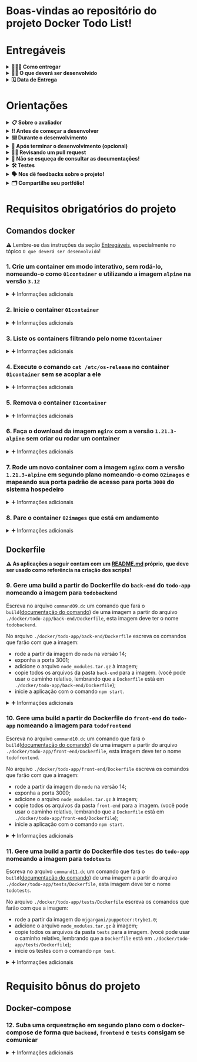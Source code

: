 # Boas-vindas ao repositório do projeto Docker Todo List!

# Entregáveis

<details>
  <summary><strong>🤷🏽‍♀️ Como entregar</strong></summary><br />

Para entregar o seu projeto você deverá criar um _Pull Request_ neste repositório.

Lembre-se que você pode consultar nosso conteúdo sobre [Git & GitHub](https://app.betrybe.com/course/4d67f5b4-34a6-489f-a205-b6c7dc50fc16/) e nosso [Blog - Git & GitHub](https://blog.betrybe.com/tecnologia/git-e-github/) sempre que precisar!
</details>

<details>
  <summary><strong>👨‍💻 O que deverá ser desenvolvido</strong></summary><br />

Neste projeto você irá:

1. **_Conteinerizar_** aplicações;
2. Criar uma conexão entre elas;
3. Orquestrar seu funcionamento.

Temos [uma aplicação full-stack](docker/todo-app) neste repositório: um **aplicativo de tarefas**! Esta aplicação precisa ser conteinerizada para funcionar. Você deverá desenvolver os arquivos de configuração para cada frente específica: `Front-end`, `Back-end` e, no nosso caso, para um aplicativo de `teste` que valida se as aplicações estão se comunicando.

---

Você deverá criar as imagens para as aplicações e configurar essas imagens com o `docker-compose`.

Para isto, você irá utilizar uma série de comandos do `docker` com diferentes níveis de complexidade.

Cada comando deverá ser escrito em seu próprio arquivo.

Para isto, siga os seguintes passos:

1. Leia o requisito e crie um arquivo chamado `commandN.dc` no diretório `docker-commands`, onde `N` é o número do requisito. Por exemplo:

    ```text
    Requisito 1: ./docker/docker-commands/command01.dc
    Requisito 2: ./docker/docker-commands/command02.dc
    Requisito 3: ./docker/docker-commands/command03.dc
    ```
    **⚠️ É muito importante que os seus arquivos tenham exatamente estes nomes! ⚠️**


2. Escreva neste arquivo o comando do CLI *(Interface de Linha de Comando)* do Docker que resolve o requisito. Um exemplo de como vai ficar seu arquivo:

    ```dc
    docker network inspect bridge
    ```

---

Os arquivos principais do projeto estão na pasta `docker`, na raiz do projeto. Nela estão contidos:

1. Pasta `docker-commands`: onde ficarão os comandos exigidos pelos requisitos;
   - **⚠️ Importante: você deve assumir que essa é a pasta raiz para os comandos.**
   - Por exemplo, se você precisa referenciar um caminho em um comando, você deve assumir que sua pasta raiz esta partindo de `./docker`.
2. Pasta `todo-app`: onde fica a nossa **pseudo-aplicação**, que servirá como base para nossos `Dockerfile`s e `Compose`;
   - **⚠️ Essa aplicação conta com um [**README.md**](./docker/todo-app/README.md) próprio, que pode ser usado como referência na criação dos `dockerfiles` e do `docker-compose.yml`!**

Quando for necessário fazer a orquestração das aplicações, o arquivo `docker-compose.yml` deverá ser criado na pasta `./docker`. conforme o arquivo de exemplo [`docker/docker-compose.yml.example`](docker/docker-compose.yml.example).

</details>

<details>
  <summary><strong>🗓 Data de Entrega</strong></summary><br />

* Este projeto é individual
* São `2` dias de projeto
* Data para entrega final do projeto: `10/08/2022 14:00`

</details>

# Orientações

<details>
  <summary><strong>📋︎ Sobre o avaliador</strong></summary><br />

**⚠️ Importante: ⚠️**

```text
Para que o avaliador funcione corretamente é importante que a instalação do 
Docker (vista no dia 1) seja feita corretamente.

Aqui também é importante que o seu usuário esteja no grupo `docker` (para que 
não haja a necessidade de rodar comandos utilizando o `sudo`)
```

O avaliador cria um **container especial** para executar a avaliação de `comandos`, `Dockerfiles` e `docker-compose`.

Esse container é temporário, portanto, ao começar ou terminar os testes locais, o avaliador remove automaticamente esse mesmo container, assim como seu volume associado.

O volume desse container mapeia a pasta `./docker/` do seu projeto, para dentro dele, ou seja, a raiz desse container vai conter as pastas `./docker-commands/`, `./todo-app/` e seu arquivo `./docker-compose.yml` quando estiver pronto.

Isso significa que, se pudéssemos olhar para dentro do container de avaliação, veríamos a seguinte estrutura:

```bash
.
├── docker-commands
└── todo-app
    ├── back-end
    │   └── *
    ├── front-end
    │   └── *
    └── tests
        └── *
```

Portanto, é importante entender que os comandos docker escritos em `command*.dc` estarão rodando dentro desse container especial (e não a partir da raiz do projeto, como em projetos anteriores).

Obs.: Caso o seu projeto esteja localizado em um diretório que contenha espaço no nome, os testes falharão (Exemplo: Projetos Trybe). Nesse caso basta mover o projeto de pasta ou renomeá-lo (Exemplo: Projetos-Trybe ou ProjetosTrybe). Isso acontece porque o comando docker usado nos testes irá entender que o espaço no nome significa que está passando algum tipo de opção ou complemento extra.

</details>

<details>
  <summary><strong>‼️ Antes de começar a desenvolver</strong></summary><br />

1. Clone o repositório
* `git clone git@github.com:tryber/sd-021-a-project-docker-todo-list.git`
* Entre na pasta do repositório que você acabou de clonar:
  * `cd sd-021-a-project-docker-todo-list`

2. Instale as dependências:
  * `npm install`

* Verifique se os testes estão executando:
  * `npm test` (os testes devem rodar e falhar)

3. Crie uma branch a partir da branch `master`

* Verifique que você está na branch `master`
  * Exemplo: `git branch`
* Se não estiver, mude para a branch `master`
  * Exemplo: `git checkout master`
* Agora, crie uma branch onde você vai guardar os commits do seu projeto
  * Você deve criar uma branch no seguinte formato: `nome-de-usuario-nome-do-projeto`
  * Exemplo:
    * `git checkout -b joaozinho-sd-021-a-project-docker-todo-list`

4. Adicione a sua branch com o novo `commit` ao repositório remoto

- Usando o exemplo anterior:
  - `git push -u origin joaozinho-sd-021-a-project-docker-todo-list`

5. Crie um novo `Pull Request` _(PR)_
* Vá até a página de _Pull Requests_ do repositório no GitHub: [docker-todo-list](https://github.com/tryber/sd-021-a-project-docker-todo-list/pulls)
* Clique no botão verde _"New pull request"_
* Clique na caixa de seleção _"Compare"_ e escolha a sua branch **com atenção**
* Clique no botão verde _"Create pull request"_
* Adicione uma descrição para o _Pull Request_ e clique no botão verde _"Create pull request"_
* **Não se preocupe em preencher mais nada por enquanto!**
* Volte até a [página de _Pull Requests_ do repositório](https://github.com/tryber/sd-021-a-project-docker-todo-list/pulls) e confira que o seu _Pull Request_ está criado

</details>

<details>
  <summary><strong>⌨️ Durante o desenvolvimento</strong></summary><br />

* ⚠ **PULL REQUESTS COM ISSUES NO DOCKERFILE-LINTER NÃO SERÃO AVALIADOS. É PRECISO RESOLVÊ-LAS ANTES DE FINALIZAR O DESENVOLVIMENTO!** ⚠

* Faça `commits` das alterações que você fizer no código regularmente;

* Lembre-se de atualizar o repositório remoto após um (ou alguns) `commits`;

* Os comandos que você utilizará com mais frequência são:
  1. `git status` _(para verificar o que está em vermelho - fora do stage - e o que está em verde - no stage)_
  2. `git add` _(para adicionar arquivos ao stage do Git)_
  3. `git commit` _(para criar um commit com os arquivos que estão no stage do Git)_
  4. `git push -u origin nome-da-branch` _(para enviar o commit para o repositório remoto na primeira vez que fizer o `push` de uma nova branch)_
  5. `git push` _(para enviar o commit para o repositório remoto após o passo anterior)_

</details>

<details>
  <summary><strong>🤝 Após terminar o desenvolvimento (opcional)</strong></summary><br />

Para **"entregar"** seu projeto, siga os passos a seguir:

* Vá até a página **DO SEU** _Pull Request_, adicione a label de _"code-review"_ e marque seus colegas
  * No menu à direita, clique no _link_ **"Labels"** e escolha a _label_ **code-review**
  * No menu à direita, clique no _link_ **"Assignees"** e escolha **o seu usuário**
  * No menu à direita, clique no _link_ **"Reviewers"** e digite `students`, selecione o time `tryber/students-sd-021-a`

Se ainda houver alguma dúvida sobre como entregar seu projeto, [aqui tem um video explicativo](https://vimeo.com/362189205).

</details>

<details>
  <summary><strong>🕵🏿 Revisando um pull request</strong></summary><br />

Use o conteúdo sobre [Code Review](https://course.betrybe.com/real-life-engineer/code-review/) para te ajudar a revisar os _Pull Requests_.

</details>

<details>
  <summary><strong>📜 Não se esqueça de consultar as documentações!</strong></summary><br />

⚠️ **Importante**:

Esse projeto tem como intuito te treinar para ter mais familiaridade com a documentação de aplicações, portanto, poderão haver alguns comandos ou atributos que não estão no course, mas que devem ser descritos no decorrer dos requisitos.

Nesses casos, é importante se atentar àquilo que o requisito pede e lembrar sempre de utilizar a [documentação oficial](https://docs-docker-com.translate.goog/engine/reference/commandline/cli/?_x_tr_sl=en&_x_tr_tl=pt&_x_tr_hl=pt-BR&_x_tr_pto=nui) do Docker para pesquisar detalhes sobre comandos.

Ao criar um Dockerfile para o nosso **pseudo-aplicativo**, seu `README` (`./docker/tests/README.md`) deve servir como "tradutor" para os passos de execução. Lembre-se de que o `Dockerfile` é como uma receita para execução dessas aplicações.

Aqui, também é importante a utilização do comando `--help` no CLI (`docker <comando> <subcomando> --help`), dado que para cada comando do docker, é possível aplicar subcomandos ou parâmetros, exemplo: `docker network --help`

</details>

<details>
  <summary><strong>🛠 Testes</strong></summary><br />

⚠ **É necessário ter o Docker instalado corretamente na sua máquina para rodar os testes locais**.

Todos os requisitos do projeto serão testados automaticamente por meio do Jest. Basta executar o comando abaixo:

```bash
npm test
```

Você pode rodar um arquivo de `test` por vez, exemplo:

```bash
npm test 01container
```
⚠ **Atenção:** ⚠
Não utilize a função `.only` ou `.skip` após o describe. Os testes precisam rodar por completo para que o projeto seja avaliado localmente.

</details>

<details>
  <summary><strong>🗣 Nos dê feedbacks sobre o projeto!</strong></summary><br />

Ao finalizar e submeter o projeto, não se esqueça de avaliar sua experiência preenchendo o formulário.
**Leva menos de 3 minutos!**

[FORMULÁRIO DE AVALIAÇÃO DE PROJETO](https://be-trybe.typeform.com/to/ZTeR4IbH)

⚠ **O avaliador automático não necessariamente avalia seu projeto na ordem em que os requisitos aparecem no readme. Isso acontece para deixar o processo de avaliação mais rápido. Então, não se assuste se isso acontecer, ok?**

</details>

<details>
  <summary><strong>🗂 Compartilhe seu portfólio!</strong></summary><br />

Você sabia que o LinkedIn é a principal rede social profissional e compartilhar o seu aprendizado lá é muito importante para quem deseja construir uma carreira de sucesso? Compartilhe esse projeto no seu LinkedIn, marque o perfil da Trybe (@trybe) e mostre para a sua rede toda a sua evolução.

</details>

# Requisitos obrigatórios do projeto

## Comandos docker

⚠ Lembre-se das instruções da seção [Entregáveis](#Entregáveis), especialmente no tópico `O que deverá ser desenvolvido`!

### 1. Crie um container em modo interativo, sem rodá-lo, nomeando-o como `01container` e utilizando a imagem `alpine` na versão `3.12`

<details>
  <summary>➕ Informações adicionais</summary><br />

O avaliador executará o comando no arquivo `command01.dc`.

#### Observações técnicas

- O container **não deve ser inicializado**, somente criado;
- O container deve estar preparado para acesso interativo.

#### Dicas
- Dê uma olhada no comando [`create`](https://docs.docker.com/engine/reference/commandline/create/). 😉
- Lembre-se que um parâmetro não é necessariamente aplicável a apenas um comando;
- Consulte sempre que possível a [Documentação Oficial](https://docs.docker.com/engine/reference/commandline/docker/) sobre comandos básicos;
- Lembre-se que a esmagadora parte dos comandos docker recebe parâmetros (opções), como [nesse exemplo](https://docs.docker.com/engine/reference/commandline/logs/#options).

#### O que será testado

- O `nome` do container deve ser `01container`;
- O container deve usar a imagem `alpine` na versão `3.12`;
- O `status` do container deve ser `created`;
- O container **não deve** estar em execução após ter sido criado.

</details>

### 2. Inicie o container `01container`

<details>
  <summary>➕ Informações adicionais</summary><br />

O avaliador executará o comando no arquivo `command02.dc`.

#### Observações técnicas

- O container `01container`, que acabou de ser criado e está parado, deve ser iniciado;
- Se o container tiver sido iniciado de modo interativo, ele deve se manter ativo ao iniciá-lo.
  
#### O que será testado

- O avaliador verificará se o container está parado;
- O avaliador executará o comando criado neste requisito;
- O container **deve** estar em execução.

</details>

### 3. Liste os containers filtrando pelo nome `01container`

<details>
  <summary>➕ Informações adicionais</summary><br />

O avaliador executará o comando no arquivo `command03.dc`.

#### Dicas

- Praticamente todo comando de listagem no Docker possui uma forma de filtragem.

#### O que será testado

- O comando deve retornar uma lista contendo informações **apenas** do `01container`.

</details>

### 4. Execute o comando `cat /etc/os-release` no container `01container` sem se acoplar a ele

<details>
  <summary>➕ Informações adicionais</summary><br />

O avaliador executará o comando no arquivo `command04.dc`.

#### Observações técnicas

- O container deve estar rodando e você deve ser capaz de **executar um comando** nesse container.

#### Dicas

- É possível fazer isso sem usar o comando `attach`.

#### O que será testado

- Que o comando retornará os dados corretos da `distro` no container:
  - `NAME="Alpine Linux"`
  - `ID=alpine`
  - `VERSION_ID=3.12`

</details>

### 5. Remova o container `01container`

<details>
  <summary>➕ Informações adicionais</summary><br />

O avaliador executará os comandos nos arquivos `command05.dc` e `command03.dc`.

#### O que será testado

- O avaliador rodará o comando 5;
- O avaliador validará o processo com o comando 3.

</details>

### 6. Faça o download da imagem `nginx` com a versão `1.21.3-alpine` sem criar ou rodar um container

<details>
  <summary>➕ Informações adicionais</summary><br />

O avaliador executará o comando no arquivo `command06.dc`.

#### O que será testado

  - Que a imagem correta foi baixada;
  - Que nenhum container foi iniciado para isso.

</details>

### 7. Rode um novo container com a imagem  `nginx` com a versão `1.21.3-alpine` em segundo plano nomeando-o como `02images` e mapeando sua porta padrão de acesso para porta `3000` do sistema hospedeiro

<details>
  <summary>➕ Informações adicionais</summary><br />

O avaliador executará o comando no arquivo `command07.dc`.

#### O que será testado

  - Que o container foi iniciado corretamente;
  - Que é possível ter acesso ao container pelo endereço `localhost:3000`;
  - Que a página retorna o valor esperado.

</details>

### 8. Pare o container `02images` que está em andamento

<details>
  <summary>➕ Informações adicionais</summary><br />

O avaliador executará o comando no arquivo `command08.dc`.

#### O que será testado

  - Que não há nenhum container ativo após seu comando.

</details>

## Dockerfile

**⚠️ As aplicações a seguir contam com um [**README.md**](./docker/todo-app/README.md) próprio, que deve ser usado como referência na criação dos scripts!**

### 9. Gere uma build a partir do Dockerfile do `back-end` do `todo-app` nomeando a imagem para `todobackend`

Escreva no arquivo `command09.dc` um comando que fará o `build`([documentação do comando](https://docs.docker.com/engine/reference/commandline/build/)) de uma imagem a partir do arquivo `./docker/todo-app/back-end/Dockerfile`, esta imagem deve ter o nome `todobackend`.

No arquivo `./docker/todo-app/back-end/Dockerfile` escreva os comandos que farão com que a imagem:
- rode a partir da imagem do `node` na versão 14;
- exponha a porta 3001;
- adicione o arquivo `node_modules.tar.gz` à imagem;
- copie todos os arquivos da pasta `back-end` para a imagem. (você pode usar o caminho relativo, lembrando que a `Dockerfile` está em `./docker/todo-app/back-end/Dockerfile`);
- inicie a aplicação com o comando `npm start`.

<details>
  <summary>➕ Informações adicionais</summary><br />

- Nesse contexto, deve-se criar um arquivo [`Dockerfile`](https://docs.docker.com/engine/reference/builder/#format) na pasta `./docker/todo-app/back-end/`, que será utilizado com comando exigido no requisito;
- Esse arquivo deve buscar reproduzir as etapas de `back-end` contidas no [`README.md`](docker/todo-app/README.md) da *pseudo-aplicação* (também estão descritas na seção `O que será testado`, do requisito) para que ele rode corretamente;
- O avaliador executará o comando no arquivo `command09.dc`.

#### Dicas 

- O [comando `ADD`](https://docs.docker.com/engine/reference/builder/#add) do Dockerfile, também pode ser utilizado para descompactar arquivos dentro do container.
  - Entenda a diferença entre o comando `ADD` e `COPY` [neste artigo](https://coderarena.com.br/posts/docker-tips-01-qual-e-a-diferenca-entre-add-e-copy/).

#### O que será testado

- Se existe um arquivo `Dockerfile` em `./docker/todo-app/back-end/`:
  - O Dockerfile deve rodar uma imagem `node` utilizando a versão `14`;
    - Recomenda-se o uso da variante `-alpine`, pois ela é otimizada para desempenho;
    - Lembre-se de consultar o README do `todo-app` para validar os requisitos da aplicação.
  - Deve estar com a porta `3001` exposta;
  - Deve adicionar o arquivo `node_modules.tar.gz` a imagem;
  - Deve copiar todos os arquivos da pasta `back-end` para a imagem;
  - Ao iniciar a imagem deve rodar o comando `npm start`.
- Se ao *buildar* o Dockerfile o nome da imagem gerada é igual a `todobackend`.

</details>

### 10. Gere uma build a partir do Dockerfile do `front-end` do `todo-app` nomeando a imagem para `todofrontend`

Escreva no arquivo `command10.dc` um comando que fará o `build`([documentação do comando](https://docs.docker.com/engine/reference/commandline/build/)) de uma imagem a partir do arquivo `./docker/todo-app/front-end/Dockerfile`, esta imagem deve ter o nome `todofrontend`.

No arquivo `./docker/todo-app/front-end/Dockerfile` escreva os comandos que farão com que a imagem:
- rode a partir da imagem do `node` na versão 14;
- exponha a porta 3000;
- adicione o arquivo `node_modules.tar.gz` à imagem;
- copie todos os arquivos da pasta `front-end` para a imagem. (você pode usar o caminho relativo, lembrando que a `Dockerfile` está em `./docker/todo-app/front-end/Dockerfile`);
- inicie a aplicação com o comando `npm start`.


<details>
  <summary>➕ Informações adicionais</summary><br />

- Nesse contexto, deve-se criar um arquivo [`Dockerfile`](https://docs.docker.com/engine/reference/builder/#format) na pasta `./docker/todo-app/back-end/`, que será utilizado com comando exigido no requisito;
- Esse arquivo deve buscar reproduzir as etapas de `front-end` contidas no [`README.md`](docker/todo-app/README.md) da *pseudo-aplicação* (também estão descritas na seção `O que será testado`, do requisito) para que ele rode corretamente;
- O avaliador executará o comando no arquivo `command10.dc`.

#### Dicas

- O [comando `ADD`](https://docs.docker.com/engine/reference/builder/#add) do Dockerfile, também pode ser utilizado para descompactar arquivos dentro do container.
  - Entenda a diferença entre o comando `ADD` e `COPY` [neste artigo](https://coderarena.com.br/posts/docker-tips-01-qual-e-a-diferenca-entre-add-e-copy/).
#### O que será testado

  - Se existe um arquivo `Dockerfile` em `./docker/todo-app/front-end/`:
    - O `Dockerfile` pode rodar uma imagem `node` utilizando a versão `14`;
      - Recomenda-se o uso da variante `-alpine`, pois ela é otimizada para desempenho;
      - Lembre-se de consultar o README do `todo-app` para validar os requisitos da aplicação.
    - Deve estar com a porta `3000` exposta;
    - Deve adicionar o arquivo `node_modules.tar.gz` a imagem, de maneira que ele seja extraído dentro do `container`;
    - Deve copiar todos os arquivos da pasta `front-end` para a imagem;
    - Ao iniciar a imagem deve rodar o comando `npm start`;
  - Se ao *buildar* o `Dockerfile` o nome da imagem gerada é igual a `todofrontend`.

</details>

### 11. Gere uma build a partir do Dockerfile dos `testes` do `todo-app` nomeando a imagem para `todotests`

Escreva no arquivo `command11.dc` um comando que fará o `build`([documentação do comando](https://docs.docker.com/engine/reference/commandline/build/)) de uma imagem a partir do arquivo `./docker/todo-app/tests/Dockerfile`, esta imagem deve ter o nome `todotests`.

No arquivo `./docker/todo-app/tests/Dockerfile` escreva os comandos que farão com que a imagem:
- rode a partir da imagem do `mjgargani/puppeteer:trybe1.0`;
- adicione o arquivo `node_modules.tar.gz` à imagem;
- copie todos os arquivos da pasta `tests` para a imagem. (você pode usar o caminho relativo, lembrando que a `Dockerfile` está em `./docker/todo-app/tests/Dockerfile`);
- inicie os testes com o comando `npm test`.

<details>
  <summary>➕ Informações adicionais</summary><br />

- Nesse contexto, deve-se criar um arquivo [`Dockerfile`](https://docs.docker.com/engine/reference/builder/#format) na pasta `./docker/todo-app/back-end/`, que será utilizado com comando exigido no requisito;
- Esse arquivo deve buscar reproduzir as etapas de `testes` contidas no [`README.md`](docker/todo-app/README.md) da *pseudo-aplicação* (também estão descritas na seção `O que será testado`, do requisito) para que ele rode corretamente;
- O avaliador executará o comando no arquivo `command11.dc`.

#### Dicas

- O [comando `ADD`](https://docs.docker.com/engine/reference/builder/#add) do Dockerfile, também pode ser utilizado para descompactar arquivos dentro do container.
  - Entenda a diferença entre o comando `ADD` e `COPY` [neste artigo](https://coderarena.com.br/posts/docker-tips-01-qual-e-a-diferenca-entre-add-e-copy/).
#### Observações técnicas

- A aplicação `todotests` só funciona corretamente se estiver dockerizada e dentro de uma rede docker configurada corretamente.

#### O que será testado

- Se existe um arquivo `Dockerfile` em `./docker/todo-app/tests/`:
  - O Dockerfile deve rodar a imagem `mjgargani/puppeteer:trybe1.0` para que os testes funcionem;
  - Deve adicionar o arquivo `node_modules.tar.gz` a imagem;
  - Deve copiar todos os arquivos da pasta `tests` para a imagem;
  - Ao iniciar a imagem deve rodar o comando `npm test`;
- Se ao *buildar* o Dockerfile o nome da imagem gerada é igual a `todotests`.

</details>

# Requisito bônus do projeto

## Docker-compose

### 12. Suba uma orquestração em segundo plano com o docker-compose de forma que `backend`, `frontend` e `tests` consigam se comunicar

<details>
  <summary>➕ Informações adicionais</summary><br />

O avaliador executará o comando no arquivo `command12.dc`. Este comando pressupõe a existência do arquivo `./docker/docker-compose.yml`.

O `docker-compose` deve rodar na versão 3 ou superior.

#### Dicas

- Use as imagens já **"buildadas"** que foram executadas nos requisitos 9, 10 e 11 para a criação do compose;
- Consulte a documentação em `./docker/todo-app/README.md`;
- É possível adicionar e extrair arquivos `.tar.gz` no `Dockerfile` com apenas um comando.

#### O que será testado

##### tests

- O container de `todotests` deve ter como dependencia os containers `frontend` e `backend`;
- O nome do _service_ deverá ser `todotests`;
- Deve ter uma variável de ambiente `FRONT_HOST` que recebe como valor o nome do container do `frontend`
  - Lembrando que, dentro de uma rede docker, o host de um container é indentificado pelo seu nome.

##### front-end

- O container de `todofrontend` deve rodar na porta `3000`;
- O nome do _service_ deverá ser `todofront`;
- Deve ter como dependencia o container `backend`;
- Deve ter uma variável de ambiente `REACT_APP_API_HOST` que recebe como valor o nome do container do `backend`.
  - Lembrando que, dentro de uma rede docker, o host de um container é indentificado pelo seu nome.

##### back-end

- O container de `todobackend` deve rodar na porta `3001`;
- O nome do _service_ deverá ser `todoback`;

</details>

